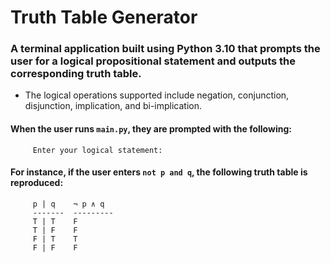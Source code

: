 # Truth Table Generator
### A terminal application built using Python 3.10 that prompts the user for a logical propositional statement and outputs the corresponding truth table.

* The logical operations supported include negation, conjunction, disjunction, implication, and bi-implication.


#### When the user runs `main.py`, they are prompted with the following:

         Enter your logical statement:
        
        
#### For instance, if the user enters `not p and q`, the following truth table is reproduced:

         p | q    ¬ p ∧ q 
         -------  ---------
         T | T    F
         T | F    F
         F | T    T
         F | F    F                 
